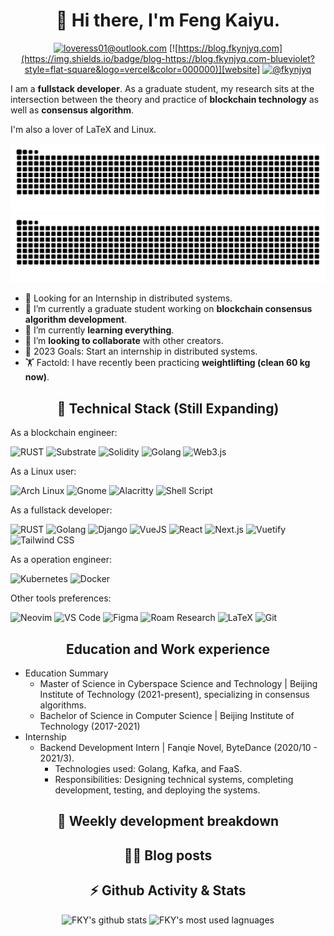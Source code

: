 <div align="center">

# 👋 Hi there, I'm Feng Kaiyu.

[![loveress01@outlook.com](https://img.shields.io/badge/email-loveress01@outlook.com-blueviolet?style=flat-square&logo=microsoft-outlook&color=0078d4)][email]
[![https://blog.fkynjyq.com](https://img.shields.io/badge/blog-https://blog.fkynjyq.com-blueviolet?style=flat-square&logo=vercel&color=000000)][website]
[![@fkynjyq](https://img.shields.io/badge/twitter-@fkynjyq-blueviolet?style=flat-square&logo=twitter&color=1DA1F2)][twitter]

</div>

I am a **fullstack developer**.
As a graduate student, 
my research sits at the intersection between the theory and practice of **blockchain technology** as well as **consensus algorithm**.

I'm also a lover of LaTeX and Linux. 

[![](https://github.com/fky2015/fky2015/raw/output/github-snake.svg#gh-light-mode-only)](https://github.com/fky2015)
[![](https://github.com/fky2015/fky2015/raw/output/github-snake-dark.svg#gh-dark-mode-only)](https://github.com/fky2015)

- :telescope: Looking for an Internship in distributed systems.
- :microscope: I’m currently a graduate student working on **blockchain consensus algorithm development**.
- :seedling: I’m currently **learning everything**.
- :handshake:	I’m **looking to collaborate** with other creators.
- :goal_net: 2023 Goals: Start an internship in distributed systems.
- :weight_lifting: Factold: I have recently been practicing **weightlifting (clean 60 kg now)**.

<div align="center">

## 🔧 Technical Stack (Still Expanding)

</div>

As a blockchain engineer:

![RUST](https://img.shields.io/badge/rust-%23000000.svg?&style=flat-square&logo=rust&logoColor=white)
![Substrate](https://img.shields.io/badge/Substrate-%23282828.svg?&style=flat-square&logo=parity-substrate&logoColor=white)
![Solidity](https://img.shields.io/badge/Solidity-%23363636.svg?&style=flat-square&logo=solidity&logoColor=white)
![Golang](https://img.shields.io/badge/Golang-%2300ADD8.svg?&style=flat-square&logo=go&logoColor=white)
![Web3.js](https://img.shields.io/badge/Web3.js-%23F16822.svg?&style=flat-square&logo=web3.js&logoColor=white)

As a Linux user: 

![Arch Linux](https://img.shields.io/badge/Arch%20Linux-%231793D1.svg?&style=flat-square&logo=arch-linux&logoColor=white)
![Gnome](https://img.shields.io/badge/Gnome-%234A86CF.svg?&style=flat-square&logo=gnome&logoColor=white)
![Alacritty](https://img.shields.io/badge/Alacritty-%23F46D01.svg?&style=flat-square&logo=alacritty&logoColor=white)
![Shell Script](https://img.shields.io/badge/shell_script%20-%23121011.svg?&style=flat-square&logo=gnu-bash&logoColor=white)

As a fullstack developer:

![RUST](https://img.shields.io/badge/rust-%23000000.svg?&style=flat-square&logo=rust&logoColor=white)
![Golang](https://img.shields.io/badge/Golang-%2300ADD8.svg?&style=flat-square&logo=go&logoColor=white)
![Django](https://img.shields.io/badge/django%20-%23092E20.svg?&style=flat-square&logo=django&logoColor=white)
![VueJS](https://img.shields.io/badge/vuejs%20-%2335495e.svg?&style=flat-square&logo=vue.js&logoColor=%234FC08D)
![React](https://img.shields.io/badge/react%20-%2320232a.svg?&style=flat-square&logo=react&logoColor=%2361DAFB)
![Next.js](https://img.shields.io/badge/next.js-%23000000.svg?&style=flat-square&logo=next.js&logoColor=white)
![Vuetify](https://img.shields.io/badge/vuetify-%231867c0.svg?&style=flat-square&logo=vuetify&logoColor=white)
![Tailwind CSS](https://img.shields.io/badge/Tailwind%20CSS-%2306B6D4.svg?&style=flat-square&logo=tailwind-css&logoColor=white)

As a operation engineer:

![Kubernetes](https://img.shields.io/badge/Kubernetes-%232496ED.svg?&style=flat-square&logo=kubernetes&logoColor=white)
![Docker](https://img.shields.io/badge/Docker-%232496ED.svg?&style=flat-square&logo=docker&logoColor=white)

Other tools preferences:


![Neovim](https://img.shields.io/badge/Neovim-%2357A143.svg?&style=flat-square&logo=neovim&logoColor=white)
![VS Code](https://img.shields.io/badge/Visual%20Studio%20Code-%23007ACC.svg?&style=flat-square&logo=visual-studio-code&logoColor=white)
![Figma](https://img.shields.io/badge/figma-%23F24E1E.svg?&style=flat-square&logo=figma&logoColor=white)
![Roam Research](https://img.shields.io/badge/Roam%20Research-%23343A40.svg?&style=flat-square&logo=roam-research&logoColor=white)
![LaTeX](https://img.shields.io/badge/latex-%23008080.svg?&style=flat-square&logo=latex&logoColor=white)
![Git](https://img.shields.io/badge/git-%23f05032.svg?&style=flat-square&logo=git&logoColor=white)


<div align="center">

## Education and Work experience

</div>

- Education Summary
  - Master of Science in Cyberspace Science and Technology | Beijing Institute of Technology (2021-present), specializing in consensus algorithms.
  - Bachelor of Science in Computer Science | Beijing Institute of Technology (2017-2021)
- Internship
  - Backend Development Intern | Fanqie Novel, ByteDance (2020/10 - 2021/3).
    - Technologies used: Golang, Kafka, and FaaS.
    - Responsibilities: Designing technical systems, completing development, testing, and deploying the systems.
<!-- Accomplishments -->

<div align="center">

## 🧠 Weekly development breakdown

<!--START_SECTION:waka-->
<!--END_SECTION:waka-->

## ✍🏻 Blog posts

<!-- BLOG-POST-LIST:START -->
<!-- BLOG-POST-LIST:END -->

## ⚡ Github Activity & Stats

<!--START_SECTION:activity-->

![FKY's github stats](https://github-readme-stats-phi-lemon.vercel.app/api?username=fky2015&count_private=true&show_icons=true&title_color=fff&text_color=fff&icon_color=aaa&bg_color=401030,e96443,904e95&hide_rank=true)
![FKY's most used lagnuages](https://github-readme-stats-phi-lemon.vercel.app/api/top-langs/?username=fky2015&layout=compact)

</div>

[website]: https://blog.fkynjyq.com
[twitter]: https://twitter.com/fkynjyq
[email]: mailto:loveress01@outlook.com
